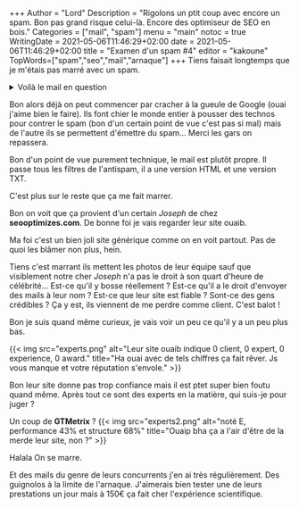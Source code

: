 +++
Author = "Lord"
Description = "Rigolons un ptit coup avec encore un spam. Bon pas grand risque celui-là. Encore des optimiseur de SEO en bois."
Categories = ["mail", "spam"]
menu = "main"
notoc = true
WritingDate = 2021-05-06T11:46:29+02:00
date = 2021-05-06T11:46:29+02:00
title = "Examen d'un spam #4"
editor = "kakoune"
TopWords=["spam","seo","mail","arnaque"]
+++
Tiens faisait longtemps que je m'étais pas marré avec un spam.

<details><summary>Voilà le mail en question</summary>

<details><summary>headers</summary>

<pre>
Return-Path: <joseph@seooptimizes.com>
X-Original-To: lord-blog@lord.re
Delivered-To: lord-blog@lord.re
Received: from mail-wm1-x32c.google.com (mail-wm1-x32c.google.com [IPv6:2a00:1450:4864:20::32c])
        (using TLSv1.2 with cipher ECDHE-RSA-AES128-GCM-SHA256 (128/128 bits))
        (No client certificate requested)
        by kif.lord.re (Postfix) with ESMTPS id 6D9D880806
        for <lord-blog@lord.re>; Thu,  6 May 2021 11:38:56 +0200 (CEST)
Received: by mail-wm1-x32c.google.com with SMTP id b19-20020a05600c06d3b029014258a636e8so2680027wmn.2
        for <lord-blog@lord.re>; Thu, 06 May 2021 02:38:57 -0700 (PDT)
DKIM-Signature: v=1; a=rsa-sha256; c=relaxed/relaxed;
        d=seooptimizes-com.20150623.gappssmtp.com; s=20150623;
        h=mime-version:sender:from:date:message-id:subject:to;
        bh=hYiaduUXufafI2SqVZR7CoPYIzuNDrpWYn28Ban7iRM=;
        b=ScgzN+Oa6CGz5VD7h6pM5QUhJEBS2fBCM8hzDdjtp9IN7zqL8yq5JDw884dRxcVUI1
        vp1u48JfzhICfhFxK78bL/IToy0RS0ULJ6xdJh2v0AttdmadEhx7DFZWAvV7YLGy96oL
        2qzPVVwtZK4WAa1Q1NppNhOOK7b/5BIsfAMspebg8nzZ7a075PS+BW7xLpQRnviEunhA
        xB7vTN2nvN9rHDHLOk5DLri+OabKgk0VqoJobn+DDLRojZ+558XxVApJzHpkRiDDBjPq
        TMUxQEddgkILmqjc65lkMYRi+glfHIr0pePglg1IKWahY78SnXWkbXYUH60MIoiNQDrJ
        ukuQ==
X-Google-DKIM-Signature: v=1; a=rsa-sha256; c=relaxed/relaxed;
        d=1e100.net; s=20161025;
        h=x-gm-message-state:mime-version:sender:from:date:message-id:subject
        :to;
        bh=hYiaduUXufafI2SqVZR7CoPYIzuNDrpWYn28Ban7iRM=;
        b=h/UPNRrQrn+foaU+/iPy+YO94gV6vSCE1fn2o7A5Cm4GOmp3g3WDNPHJ4qevaO3Tbi
        r54mpC5pml+LbZriTmhX4SnsjbS1GF1tzGDc5AqNXnSKDo0w8h3FMjH5q/tLwy1Dlpd1
        QgLTTDTkEcQHxmrV35EbIcL2M27X6rvOMfsBI5ydRQNvXXc5+Go1JMMO1iEODVpMfT9+
        dxqYbTL8jvUu/TVncLiMuzM/BcbxWS34JXWSES8AvCZkkHQ7zVIlRmg+dVbQn8SywJjR
        BnjlfrNTLPc1MSoiK3LzPtD5uC9tch9RdlMjmjRdoQ4lwrp/pJwHOVuRJT3FaVO4tN5a
        Gn2Q==
X-Gm-Message-State: AOAM533/OZhNTr62hyIOFn68ylVW/zy0clg3bVKqyKuUDG9F56CmttJK
        TeiSCYS/V2pUkFDCP8y8ZGSGqEbkzOVMxdAi5Og8GOntDHM=
X-Google-Smtp-Source: ABdhPJwn1XkGTaR6MBmSIg/z5an/dL/qbXio19aj7xLCUp562WVzV5AM8iMfQ3dN0DpKRS6lR4B/P+VEqn7/ilB5mZ4=
X-Received: by 2002:a1c:b406:: with SMTP id d6mr2086815wmf.105.1620282505548;
        Wed, 05 May 2021 23:28:25 -0700 (PDT)
Received: from 52669349336 named unknown by gmailapi.google.com with HTTPREST;
        Thu, 6 May 2021 02:28:25 -0400
Received: from 52669349336 named unknown by gmailapi.google.com with HTTPREST;
        Thu, 6 May 2021 02:28:24 -0400
MIME-Version: 1.0
Sender: Joseph Thomas <joseph@seooptimizes.com>
From: Joseph Thomas <joseph@seooptimizes.com>
Date: Thu, 6 May 2021 02:28:25 -0400
X-Google-Sender-Auth: 1rt-BtY-9dTA1mdVQ42ciVNSjEY
Message-ID: <CAJiAyuZ3NQOjMxDTHucn06dua+vkvKe+q=2nTisnpgU8SuPZAw@mail.gmail.com>
Subject: Re : lord.re : Have Lots Of Error.
To: Lord-Blog <lord-blog@lord.re>
Content-Type: multipart/alternative; boundary="0000000000002dd8d505c1a36bd0"
X-Rspamd-Queue-Id: 6D9D880806
X-Spamd-Result: default: False [-2.00 / 10.00];
        ARC_NA(0.00)[];
        R_DKIM_ALLOW(-0.20)[seooptimizes-com.20150623.gappssmtp.com:s=20150623];
        FROM_HAS_DN(0.00)[];
        TO_MATCH_ENVRCPT_ALL(0.00)[];
        R_SPF_ALLOW(-0.20)[+ip6:2a00:1450:4000::/36];
        MIME_GOOD(-0.10)[multipart/alternative,text/plain];
        PREVIOUSLY_DELIVERED(0.00)[lord-blog@lord.re];
        RCPT_COUNT_ONE(0.00)[1];
        RCVD_COUNT_THREE(0.00)[4];
        TO_DN_ALL(0.00)[];
        DKIM_TRACE(0.00)[seooptimizes-com.20150623.gappssmtp.com:+];
        DMARC_POLICY_ALLOW(-0.50)[seooptimizes.com,none];
        FROM_EQ_ENVFROM(0.00)[];
        MIME_TRACE(0.00)[0:+,1:+,2:~];
        ASN(0.00)[asn:15169, ipnet:2a00:1450::/32, country:US];
        RCVD_TLS_ALL(-1.00)[]
X-Rspamd-Server: kif

Content-Type: text/plain; charset="UTF-8"
Content-Transfer-Encoding: quoted-printable

</pre>
</details>

<pre>
Dear lord.re Owner,
Hope you are doing well !

I’m Senior Digital Marketing Expert With 10+ Years Of Experience.

I Was Going Through Your Website That Your Website Has Lots Of Broken Links
As Well As Technical Error Which Breaks The Rules Of Google Algorithm.

Some Of Your Error On The Website: lord.re

·       4 Pages With *Harmful Broken Links*

·       No *Meta Tag* & *Title Tag*

·       Your Website Doesn't Have A *Canonical Tag.*

·       Your *Website* Doesn't Have A *Updated Sitemap.*

·       *Google Bot* Is Not Able To *Crawl* Your Website.

*Warning :*

Frankly Speaking If We Don't Fix These Error Then Its Create A Very Bad
Impact Over Your Website Visibility, Also Google Remove Your Expensive
Website From The Search Engine Because Your Website Don't Follow The
Algorithms Of Google.

Let Me Know If You're *interested* To Fix Those Error On Your Website
lord.re . Then I Will Assign A Digital Marketing Manager To Send You All
Your *Website Error With A Full Analysis Report *& Help You To Fix All
Those Error.

I’m waiting for your valuable response to makes the website search engine
friendly.

Best Regards,



*Joseph Thomas,*

*Senior Digital Marketing Expert*

*__________________________________________________________*

( Error Fixation Cost : $150 (One Time) To Fix All Those Errors Of Your
Website & Make It’s Search Engine Friendly. )

*( N.B : If You Are Really Interested To Fix All The Error Then Reply Me.
Because I Am Not Telling Any Fake Things OrDoing Any Spam. I Want To Help
Your Organisation. )*


[image: beacon]
</pre>
</details>

Bon alors déjà on peut commencer par cracher à la gueule de Google (ouai j'aime bien le faire).
Ils font chier le monde entier à pousser des technos pour contrer le spam (bon d'un certain point de vue c'est pas si mal) mais de l'autre ils se permettent d'émettre du spam…
Merci les gars on repassera.

Bon d'un point de vue purement technique, le mail est plutôt propre.
Il passe tous les filtres de l'antispam, il a une version HTML et une version TXT.

C'est plus sur le reste que ça me fait marrer.

Bon on voit que ça provient d'un certain *Joseph* de chez **seooptimizes.com**.
De bonne foi je vais regarder leur site ouaib.

Ma foi c'est un bien joli site générique comme on en voit partout.
Pas de quoi les blâmer non plus, hein.

Tiens c'est marrant ils mettent les photos de leur équipe sauf que visiblement notre cher *Joseph* n'a pas le droit à son quart d'heure de célébrité…
Est-ce qu'il y bosse réellement ?
Est-ce qu'il a le droit d'envoyer des mails à leur nom ?
Est-ce que leur site est fiable ?
Sont-ce des gens crédibles ?
Ça y est, ils viennent de me perdre comme client.
C'est balot !

Bon je suis quand même curieux, je vais voir un peu ce qu'il y a un peu plus bas.

{{< img src="experts.png" alt="Leur site ouaib indique 0 client, 0 expert, 0 experience, 0 award." title="Ha ouai avec de tels chiffres ça fait rêver. Js vous manque et votre réputation s'envole." >}}

Bon leur site donne pas trop confiance mais il est ptet super bien foutu quand même.
Après tout ce sont des experts en la matière, qui suis-je pour juger ?

Un coup de **GTMetrix** ? 
{{< img src="experts2.png" alt="noté E, performance 43% et structure 68%" title="Ouaip bha ça a l'air d'être de la merde leur site, non ?" >}}

Halala
On se marre.

Et des mails du genre de leurs concurrents j'en ai très régulièrement.
Des guignolos à la limite de l'arnaque.
J'aimerais bien tester une de leurs prestations un jour mais à 150€ ça fait cher l'expérience scientifique.
